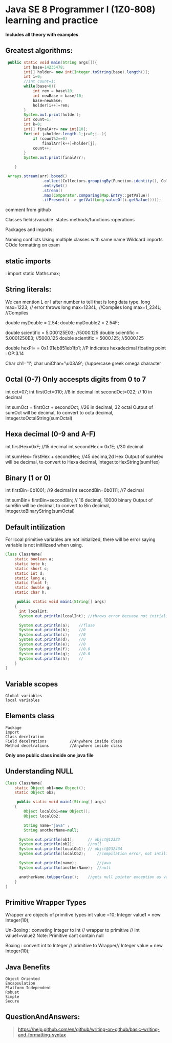 # Java SE 8 Programmer I (1Z0-808) learning and practice
 
**Includes all theory with examples** 


## **Greatest algorithms**:

```java
 public static void main(String args[]){
        int base=14235478;
        int[] holder= new int[Integer.toString(base).length()];
        int i=0;
        //int count=1;
        while(base>0){
            int rem = base%10;
            int newBase = base/10;
            base=newBase;
            holder[i++]=rem;
        }
        System.out.print(holder);
        int count=1;
        int k=0;
        int[] finalArr= new int[10];
        for(int j=holder.length-1;j>=0;j--){
            if (count%2==0)
                finalArr[k++]=holder[j];
            count++;
        }
        System.out.print(finalArr);

    }
```

```java
 Arrays.stream(arr).boxed()
                .collect(Collectors.groupingBy(Function.identity(), Collectors.counting()))
                .entrySet()
                .stream()
                .max(Comparator.comparing(Map.Entry::getValue))
                .ifPresent(i -> getVal(Long.valueOf(i.getValue())));
```
comment from github

Classes
    fields/variable         :states
    methods/functions       :operations 

Packages and imports:


Naming conflicts
Using multiple classes with same name
Wildcard imports 
COde formatting on exam

## static imports 
  : import static Maths.max;

## String literals:
We can mention L or l after number to tell that is long data type.
long max=1223; // error throws 
long max=1234L; //Compiles
long max=1_234L;    //Compiles

double myDouble = 2.54;
double myDouble2 = 2.54F;

double scientific = 5.000125E03;    //5000.125
double scientific = 5.0001250E3;    //5000.125
double scientific = 5000.125;       //5000.125

double hexPi= = 0x1.91eb851eb1fp1;  //P indicates hexadecimal floating point : OP:3.14

Char ch1='1';
char uniChar='\u03A9';  //uppercase greek omega character



## Octal (0-7) Only accespts digits from 0 to 7

int oct=07;
int firstOct=010;   //8 in decimal
int secondOct=022;  // 10 in decimal

int sumOct = firstOct + secondOct;  //26 in decimal, 32 octal
    Output of sumOct will be decimal, to convert to octa decimal, Integer.toOctalString(sumOctal)

## Hexa decimal (0-9 and A-F)

int firstHex=0xF;   //15 decimal
int secondHex = 0x1E;   //30 decimal

int sumHex= firstHex + secondHex;   //45 decima,2d Hex
    Output of sumHex will be decimal, to convert to Hexa decimal, Integer.toHexString(sumHex)

## Binary (1 or 0)
int firstBin=0b1001;    //9 decimal
int secondBin=0b0111;   //7 decimal

int sumBin= firstBin+secondBin; // 16 decimal, 10000 binary
    Output of sumBin will be decimal, to convert to Bin decimal, Integer.toBinaryString(sumOctal)



## Default intilization

For lcoal primitive variables are not initialized, there will be error saying variable is not initilizaed when using. 

```java
Class ClassName{
    static boolean a;
    static byte b;
    static short c;
    static int d;
    static long e;
    static float f;
    static double g;
    static char h;

     public static void main1(String[] args)
    {
      int localInt;
      System.out.println(lcoalInt); //throws error becuase not initialized

      System.out.println(a);    //flase
      System.out.println(b);    //0
      System.out.println(c);    //0
      System.out.println(d);    //0
      System.out.println(e);    //0
      System.out.println(f);    //0.0
      System.out.println(g);    //0.0
      System.out.println(h);    // 
    } 
} 
```

## Variable scopes
    Global variables
    local variables


## Elements class

    Package
    import
    Class decelration
    Field decelrations          //Anywhere inside class
    Method decelrations         //Anywhere inside class

**Only one public class inside one java file**


## Understanding NULL

```java
Class ClassName{
    static Object ob1=new Object();
    static Object ob2;

     public static void main1(String[] args)
    {
        Object localOb1=new Object();
        Object localOb2;   

        String name="java" ;
        String anotherName=null;        

      System.out.println(ob1);      // objct@12323
      System.out.println(ob2);      //null
      System.out.println(localOb1); // objct@232434
      System.out.println(localOb2);     //compilation error, not intilised

      System.out.println(name);         //java
      System.out.println(anotherName);  //null

      anotherName.toUpperCase();    //gets null pointer exception as value is null
    } 
} 

```

## Primitive Wrapper Types

  Wrapper are objects of primitive types
  int value =10;
  Integer value1  = new Integer(10);


Un-Boxing   :    conveting Integer to int  //  wrapper to primitive // int value1=value2
Note: Primitive cant contain null

Boxing      :    convert int to Integer // primitive to Wrapper//   Integer value = new Integer(10);



## Java Benefits
    Object Oriented
    Encapsulation
    Platform Independent
    Robust
    Simple
    Secure


## QuestionAndAnswers:



























> https://help.github.com/en/github/writing-on-github/basic-writing-and-formatting-syntax